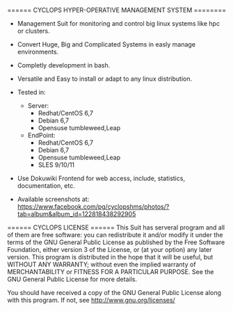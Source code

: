 ====== CYCLOPS HYPER-OPERATIVE MANAGEMENT SYSTEM ========

  - Management Suit for monitoring and control big linux systems like hpc or clusters.
  - Convert Huge, Big and Complicated Systems in easly manage environments.
  - Completly development in bash.
  - Versatile and Easy to install or adapt to any linux distribution.
  
  - Tested in:
    - Server: 
        - Redhat/CentOS 6,7
        - Debian 6,7
        - Opensuse tumbleweed,Leap
    - EndPoint: 
        - Redhat/CentOS 6,7
        - Debian 6,7
        - Opensuse tumbleweed,Leap
        - SLES 9/10/11
              
  - Use Dokuwiki Frontend for web access, include, statistics, documentation, etc.
  
  - Available screenshots at: https://www.facebook.com/pg/cyclopshms/photos/?tab=album&album_id=122818438292905

====== CYCLOPS LICENSE ======
This Suit has serveral program and all of them are free software: 
you can redistribute it and/or modify it under the terms of the GNU General Public License as published by the Free Software Foundation, either version 3 of the License, or
(at your option) any later version.
This program is distributed in the hope that it will be useful, but WITHOUT ANY WARRANTY; 
without even the implied warranty of MERCHANTABILITY or FITNESS FOR A PARTICULAR PURPOSE.
See the GNU General Public License for more details.

You should have received a copy of the GNU General Public License  along with this program.  If not, see http://www.gnu.org/licenses/
